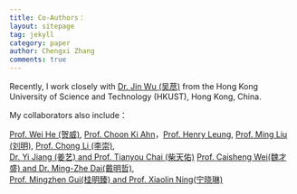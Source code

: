 ```yaml
---
title: Co-Authors：
layout: sitepage
tag: jekyll
category: paper
author: Chengxi Zhang
comments: true
---
```

Recently, I work closely with [Dr. Jin Wu (吴荩)](https://zarathustr.github.io/) from the Hong Kong University of Science and Technology (HKUST), Hong Kong, China. 

My collaborators also include：

[Prof. Wei He (贺威)](http://saee.ustb.edu.cn/quantijiaoshi/2015-10-09/81.html),  [Prof. Choon Ki Ahn](http://control.korea.ac.kr/)，[Prof. Henry Leung](https://schulich.ucalgary.ca/contacts/henry-leung),  [Prof. Ming Liu (刘明)](https://ece.hkust.edu.hk/eelium),  [Prof. Chong Li (李崇)](http://coe.ouc.edu.cn/2019/0819/c9094a256005/page.htm), <br/>
[Dr. Yi Jiang (姜艺) and Prof. Tianyou Chai (柴天佑)](https://yijiang1992.github.io/)
[Prof. Caisheng Wei(魏才盛) and Dr. Ming-Zhe Dai(戴明哲)](http://faculty.csu.edu.cn/weicaisheng/zh_CN/index.htm), <br/>
[Prof. Mingzhen Gui(桂明臻) and Prof. Xiaolin Ning(宁晓琳)](http://faculty.csu.edu.cn/guimingzhen/zh_CN/index.htm)

